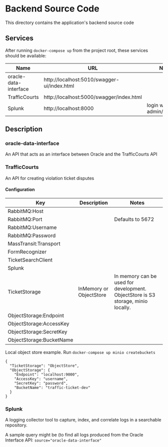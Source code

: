 # Backend Source Code

This directory contains the application's backend source code

## Services

After running `docker-compose up` from the project root, these services should be available:

| Name                  | URL                                          | Notes
| --------------------- | -------------------------------------------- | --------------------------------------------
| oracle-data-interface | http://localhost:5010/swagger-ui/index.html  | 
| TrafficCourts         | http://localhost:5000/swagger/index.html     | 
| Splunk                | http://localhost:8000                        | login with admin/password

## Description

### oracle-data-interface
An API that acts as an interface between Oracle and the TrafficCourts API 

### TrafficCourts
An API for creating violation ticket disputes

#### Configuration

| Key                   | Description                                  | Notes
| --------------------- | -------------------------------------------- | --------------------------------------------
| RabbitMQ:Host         |                       | 
| RabbitMQ:Port         |                       | Defaults to 5672
| RabbitMQ:Username     |                       | 
| RabbitMQ:Password     |                       | 
| MassTransit:Transport |                       | 
| FormRecognizer        |                       | 
| TicketSearchClient    |                       | 
| Splunk                |                       | 
| TicketStorage         | InMemory or ObjectStore                      | In memory can be used for development. ObjectStore is S3 storage, minio locally.
| ObjectStorage:Endpoint |
| ObjectStorage:AccessKey |
| ObjectStorage:SecretKey |
| ObjectStorage:BucketName |

Local object store example. Run `docker-compose up minio createbuckets`

```
{
  "TicketStorage": "ObjectStore",
  "ObjectStorage": {
    "Endpoint": "localhost:9000",
    "AccessKey": "username",
    "SecretKey": "password",
    "BucketName": "traffic-ticket-dev"
  }
}
```

### Splunk
A logging collector tool to capture, index, and correlate logs in a searchable repository.

A sample query might be (to find all logs produced from the Oracle Interface API:
`source="oracle-data-interface"`

